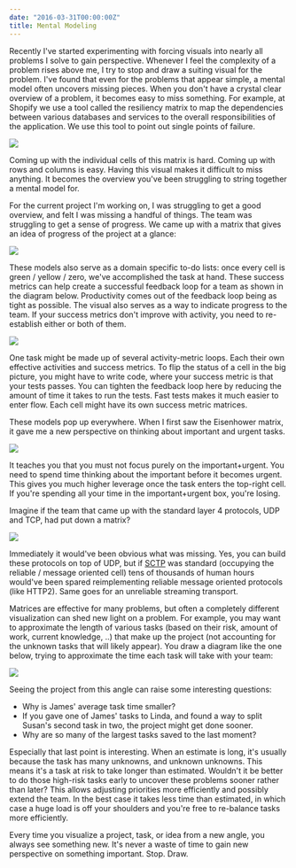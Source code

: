 ```yaml
---
date: "2016-03-31T00:00:00Z"
title: Mental Modeling
---
```


Recently I've started experimenting with forcing visuals into nearly all
problems I solve to gain perspective. Whenever I feel the complexity of a
problem rises above me, I try to stop and draw a suiting visual for the problem.
I've found that even for the problems that appear simple, a mental model often
uncovers missing pieces.  When you don't have a crystal clear overview of a
problem, it becomes easy to miss something. For example, at Shopify we use a
tool called the resiliency matrix to map the dependencies between various
databases and services to the overall responsibilities of the application. We
use this tool to point out single points of failure.

![](https://cdn.shopify.com/s/files/1/0070/7032/files/Screen_Shot_2015-01-28_at_2.25.15_PM_grande.png?8567)

Coming up with the individual cells of this matrix is hard. Coming up with rows
and columns is easy. Having this visual makes it difficult to miss anything. It
becomes the overview you've been struggling to string together a mental model
for.

For the current project I'm working on, I was struggling to get a good overview,
and felt I was missing a handful of things. The team was struggling to get a
sense of progress. We came up with a matrix that gives an idea of progress of
the project at a glance:

![](/static/images/vp34T1y.png)

These models also serve as a domain specific to-do lists: once every cell is
green / yellow / zero, we've accomplished the task at hand. These success
metrics can help create a successful feedback loop for a team as shown in the
diagram below. Productivity comes out of the feedback loop being as tight as
possible. The visual also serves as a way to indicate progress to the team.  If
your success metrics don't improve with activity, you need to re-establish
either or both of them.

![](https://docs.google.com/drawings/d/1BVdLUyoOKzmGauvVNfn5pPcKzgu1JoABzjoWEinTdKM/pub?w=1440&amp;h=1080)

One task might be made up of several activity-metric loops. Each their own
effective activities and success metrics. To flip the status of a cell in the
big picture, you might have to write code, where your success metric is that
your tests passes. You can tighten the feedback loop here by reducing the amount
of time it takes to run the tests. Fast tests makes it much easier to enter
flow. Each cell might have its own success metric matrices.

These models pop up everywhere. When I first saw the Eisenhower matrix, it gave
me a new perspective on thinking about important and urgent tasks.

![](/static/images/B0trcSgCQAEGnss.png)

It teaches you that you must not focus purely on the important+urgent. You need
to spend time thinking about the important before it becomes urgent.  This gives
you much higher leverage once the task enters the top-right cell. If you're
spending all your time in the important+urgent box, you're losing.

Imagine if the team that came up with the standard layer 4 protocols, UDP and
TCP, had put down a matrix?

![](/static/images/LH7ouea.png)

Immediately it would've been obvious what was missing. Yes, you can build these
protocols on top of UDP, but if
[SCTP](https://en.wikipedia.org/wiki/Stream_Control_Transmission_Protocol) was
standard (occupying the reliable / message oriented cell) tens of thousands of
human hours would've been spared reimplementing reliable message oriented
protocols (like HTTP2). Same goes for an unreliable streaming transport.

Matrices are effective for many problems, but often a completely different
visualization can shed new light on a problem. For example, you may want to
approximate the length of various tasks (based on their risk, amount of work,
current knowledge, ..) that make up the project (not accounting for the unknown
tasks that will likely appear). You draw a diagram like the one below, trying to
approximate the time each task will take with your team:

![](https://docs.google.com/drawings/d/1NKG4GvbI4gadNvE4pvoQcC6dndyYH1hYHEuUJ91HWTo/pub?w=1440&amp;h=1080)

Seeing the project from this angle can raise some interesting questions:

* Why is James' average task time smaller?
* If you gave one of James' tasks to Linda, and found a way to split Susan's
  second task in two, the project might get done sooner.
* Why are so many of the largest tasks saved to the last moment?

Especially that last point is interesting. When an estimate is long, it's
usually because the task has many unknowns, and unknown unknowns. This means
it's a task at risk to take longer than estimated. Wouldn't it be better to do
those high-risk tasks early to uncover these problems sooner rather than later?
This allows adjusting priorities more efficiently and possibly extend the team.
In the best case it takes less time than estimated, in which case a huge load is
off your shoulders and you're free to re-balance tasks more efficiently.

Every time you visualize a project, task, or idea from a new angle, you always
see something new. It's never a waste of time to gain new perspective on
something important. Stop. Draw.
